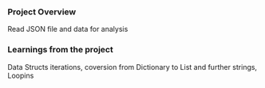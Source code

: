 ### Project Overview

   Read JSON file and data for  analysis


### Learnings from the project

 Data Structs iterations, coversion from Dictionary to List and further strings, Loopins


